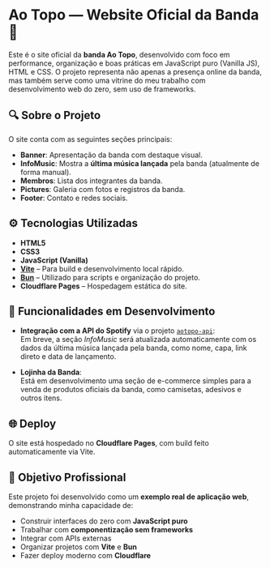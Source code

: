 # Ao Topo — Website Oficial da Banda 🎸

Este é o site oficial da **banda Ao Topo**, desenvolvido com foco em performance, organização e boas práticas em JavaScript puro (Vanilla JS), HTML e CSS. O projeto representa não apenas a presença online da banda, mas também serve como uma vitrine do meu trabalho com desenvolvimento web do zero, sem uso de frameworks.

## 🔍 Sobre o Projeto

O site conta com as seguintes seções principais:

- **Banner**: Apresentação da banda com destaque visual.
- **InfoMusic**: Mostra a **última música lançada** pela banda (atualmente de forma manual).
- **Membros**: Lista dos integrantes da banda.
- **Pictures**: Galeria com fotos e registros da banda.
- **Footer**: Contato e redes sociais.

## ⚙️ Tecnologias Utilizadas

- **HTML5**
- **CSS3**
- **JavaScript (Vanilla)**
- **[Vite](https://vitejs.dev/)** – Para build e desenvolvimento local rápido.
- **[Bun](https://bun.sh/)** – Utilizado para scripts e organização do projeto.
- **Cloudflare Pages** – Hospedagem estática do site.

## 🚧 Funcionalidades em Desenvolvimento

- **Integração com a API do Spotify** via o projeto [`aotopo-api`](https://github.com/DijalmaCavalcante/aotopo-api):  
  Em breve, a seção *InfoMusic* será atualizada automaticamente com os dados da última música lançada pela banda, como nome, capa, link direto e data de lançamento.

- **Lojinha da Banda**:  
  Está em desenvolvimento uma seção de e-commerce simples para a venda de produtos oficiais da banda, como camisetas, adesivos e outros itens.

## 🌐 Deploy

O site está hospedado no **Cloudflare Pages**, com build feito automaticamente via Vite.

## 💼 Objetivo Profissional

Este projeto foi desenvolvido como um **exemplo real de aplicação web**, demonstrando minha capacidade de:

- Construir interfaces do zero com **JavaScript puro**
- Trabalhar com **componentização sem frameworks**
- Integrar com APIs externas
- Organizar projetos com **Vite** e **Bun**
- Fazer deploy moderno com **Cloudflare**
